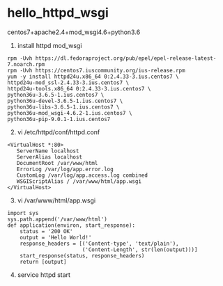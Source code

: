 # hello_httpd_wsgi

centos7+apache2.4+mod_wsgi4.6+python3.6

1. install httpd mod_wsgi
```
rpm -Uvh https://dl.fedoraproject.org/pub/epel/epel-release-latest-7.noarch.rpm
rpm -Uvh https://centos7.iuscommunity.org/ius-release.rpm
yum -y install httpd24u.x86_64 0:2.4.33-3.ius.centos7 \
httpd24u-mod_ssl-2.4.33-3.ius.centos7 \
httpd24u-tools.x86_64 0:2.4.33-3.ius.centos7 \
python36u-3.6.5-1.ius.centos7 \
python36u-devel-3.6.5-1.ius.centos7 \
python36u-libs-3.6.5-1.ius.centos7 \
python36u-mod_wsgi-4.6.2-1.ius.centos7 \
python36u-pip-9.0.1-1.ius.centos7
```

2. vi /etc/httpd/conf/httpd.conf
```
<VirtualHost *:80>
   ServerName localhost
   ServerAlias localhost
   DocumentRoot /var/www/html
   ErrorLog /var/log/app.error.log
   CustomLog /var/log/app.access.log combined
   WSGIScriptAlias / /var/www/html/app.wsgi
</VirtualHost>
```

3. vi /var/www/html/app.wsgi
```
import sys
sys.path.append('/var/www/html')
def application(environ, start_response):
    status = '200 OK'
    output = 'Hello World!'
    response_headers = [('Content-type', 'text/plain'),
                        ('Content-Length', str(len(output)))]
    start_response(status, response_headers)
    return [output]
```

4. service httpd start
